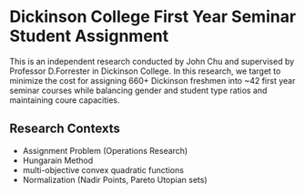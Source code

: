 # Dickinson College First Year Seminar Student Assignment

This is an independent research conducted by John Chu and supervised by Professor D.Forrester in Dickinson College. In this research, we target to minimize the cost for assigning 660+ Dickinson freshmen into ~42 first year seminar courses while balancing gender and student type ratios and maintaining coure capacities.

## Research Contexts

- Assignment Problem (Operations Research)
- Hungarain Method
- multi-objective convex quadratic functions
- Normalization (Nadir Points, Pareto Utopian sets)
